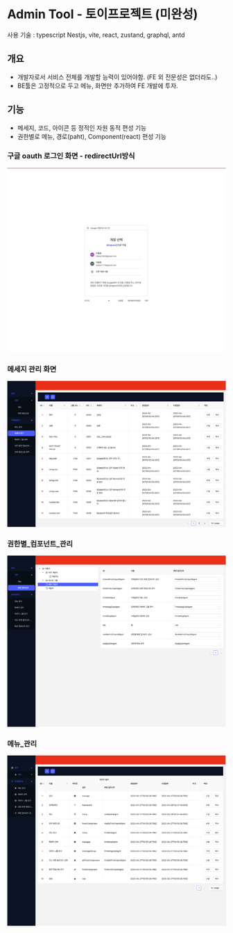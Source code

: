 # Admin Tool - 토이프로젝트 (미완성)
사용 기술 : typescript Nestjs, vite, react, zustand, graphql, antd

## 개요
+ 개발자로서 서비스 전체를 개발할 능력이 있어야함. (FE 외 전문성은 없더라도..) 
+ BE툴은 고정적으로 두고 메뉴, 화면만 추가하여 FE 개발에 투자.

## 기능
+ 메세지, 코드, 아이콘 등 정적인 자원 동적 편성 기능
+ 권한별로 메뉴, 경로(paht), Component(react) 편성 기능

### 구글 oauth 로그인 화면 - redirectUrl방식
![로그인_화면](./img/로그인_화면.png)

### 메세지 관리 화면
![메세지_관리](./img/메세지_관리.png)

### 권한별_컴포넌트_관리
![권한별_컴포넌트_관리](./img/권한별_컴포넌트_관리.png)

### 메뉴_관리
![메뉴_관리](./img/메뉴_관리.png)
